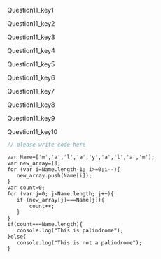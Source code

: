 Question11_key1



Question11_key2


Question11_key3


Question11_key4


Question11_key5


Question11_key6


Question11_key7


Question11_key8


Question11_key9


Question11_key10


```javascript
// please write code here
```


```solution
var Name=['m','a','l','a','y','a','l','a','m'];
var new_array=[];
for (var i=Name.length-1; i>=0;i--){
   new_array.push(Name[i]);
}
var count=0;
for (var j=0; j<Name.length; j++){
   if (new_array[j]===Name[j]){
       count++;
   }
}
if(count===Name.length){
   console.log("This is palindrome");
}else{
   console.log("This is not a palindrome");
}

```
